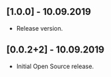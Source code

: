 ## [1.0.0] - 10.09.2019

* Release version.


## [0.0.2+2] - 10.09.2019

* Initial Open Source release.
